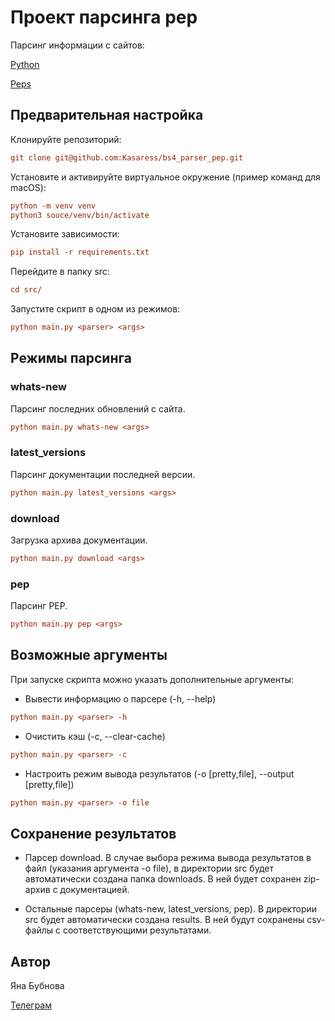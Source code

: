 # Проект парсинга pep

Парсинг информации с сайтов:

 [Python](https://docs.python.org/3/ "https://docs.python.org/3/")

 [Peps](https://peps.python.org/ "https://peps.python.org/")

## Предварительная настройка

Клонируйте репозиторий:

```ini
git clone git@github.com:Kasaress/bs4_parser_pep.git
```

Установите и активируйте виртуальное окружение (пример команд для macOS):

```ini
python -m venv venv
python3 souce/venv/bin/activate
```

Установите зависимости:

```ini
pip install -r requirements.txt
```

Перейдите в папку src:

```ini
cd src/
```

Запустите скрипт в одном из режимов:

```ini
python main.py <parser> <args>
```

## Режимы парсинга

### whats-new

Парсинг последних обновлений с сайта.

```ini
python main.py whats-new <args>
```

### latest_versions

Парсинг документации последней версии.

```ini
python main.py latest_versions <args>
```

### download

Загрузка архива документации.

```ini
python main.py download <args>
```

### pep

Парсинг PEP.

```ini
python main.py pep <args>
```

## Возможные аргументы

При запуске скрипта можно указать дополнительные аргументы:

- Вывести информацию о парсере (-h, --help)

```ini
python main.py <parser> -h
```

- Очистить кэш (-c, --clear-cache)

```ini
python main.py <parser> -c
```

- Настроить режим вывода результатов (-o [pretty,file], --output [pretty,file])

```ini
python main.py <parser> -o file
```

## Сохранение результатов

- Парсер download. В случае выбора режима вывода результатов в файл (указания аргумента -o file), в директории src будет автоматически создана папка downloads. В ней будет сохранен zip-архив с документацией.

- Остальные парсеры (whats-new, latest_versions, pep). В директории src будет автоматически создана results. В ней будут сохранены csv-файлы с соответствующими результатами.

## Автор

Яна Бубнова

[Телеграм](https://t.me/kasares "Напишите мне :)")
